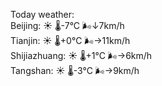 Today weather:  
Beijing: ☀️ 🌡️-7°C 🌬️↓7km/h  
Tianjin: ☀️ 🌡️+0°C 🌬️→11km/h  
Shijiazhuang: ☀️ 🌡️+1°C 🌬️→6km/h  
Tangshan: ☀️ 🌡️-3°C 🌬️→9km/h  
